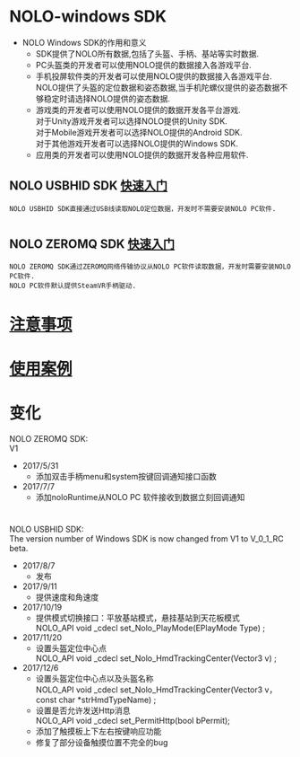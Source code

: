 # NOLO-windows SDK   
- NOLO Windows SDK的作用和意义  
    * SDK提供了NOLO所有数据,包括了头盔、手柄、基站等实时数据. 
    * PC头盔类的开发者可以使用NOLO提供的数据接入各游戏平台.  
    * 手机投屏软件类的开发者可以使用NOLO提供的数据接入各游戏平台.  
      NOLO提供了头盔的定位数据和姿态数据,当手机陀螺仪提供的姿态数据不够稳定时请选择NOLO提供的姿态数据.  
    * 游戏类的开发者可以使用NOLO提供的数据开发各平台游戏.  
      对于Unity游戏开发者可以选择NOLO提供的Unity SDK.  
      对于Mobile游戏开发者可以选择NOLO提供的Android SDK.  
      对于其他游戏开发者可以选择NOLO提供的Windows SDK.  
    * 应用类的开发者可以使用NOLO提供的数据开发各种应用软件. 
## NOLO USBHID SDK [快速入门](https://github.com/NOLOVR/NOLO-Windows-SDK/blob/master/HIDGetStarted_CN.md) 
    NOLO USBHID SDK直接通过USB线读取NOLO定位数据，开发时不需要安装NOLO PC软件.  
    
#
## NOLO ZEROMQ SDK  [快速入门](https://github.com/NOLOVR/NOLO-Windows-SDK/blob/master/GetStarted_CN.md) 
    NOLO ZEROMQ SDK通过ZEROMQ网络传输协议从NOLO PC软件读取数据，开发时需要安装NOLO PC软件.    
    NOLO PC软件默认提供SteamVR手柄驱动.  
 
#  [注意事项](https://github.com/NOLOVR/NOLO-Windows-SDK/blob/master/NOLOVR/NOLO_USBHID_SDK/Notice_CN.pdf)
#  [使用案例](https://github.com/NOLOVR/NOLO-Windows-SDK/tree/master/Examples)
# 变化  
NOLO ZEROMQ SDK:  
V1
- 2017/5/31 
  * 添加双击手柄menu和system按键回调通知接口函数  
- 2017/7/7  
  * 添加noloRuntime从NOLO PC 软件接收到数据立刻回调通知  
#
NOLO USBHID SDK:  
The version number of Windows SDK is now changed from V1 to V_0_1_RC beta.
- 2017/8/7
  * 发布
- 2017/9/11
  * 提供速度和角速度
- 2017/10/19
  * 提供模式切换接口：平放基站模式，悬挂基站到天花板模式  
  	NOLO_API void _cdecl set_Nolo_PlayMode(EPlayMode  Type) ;
- 2017/11/20
  * 设置头盔定位中心点   
  	NOLO_API void _cdecl set_Nolo_HmdTrackingCenter(Vector3 v) ;
- 2017/12/6
  * 设置头盔定位中心点以及头盔名称   
  	NOLO_API void _cdecl set_Nolo_HmdTrackingCenter(Vector3 v，const char *strHmdTypeName) ;
  * 设置是否允许发送Http消息   
    NOLO_API void _cdecl set_PermitHttp(bool bPermit);
  * 添加了触摸板上下左右按键响应功能
  * 修复了部分设备触摸位置不完全的bug
#

        
        
